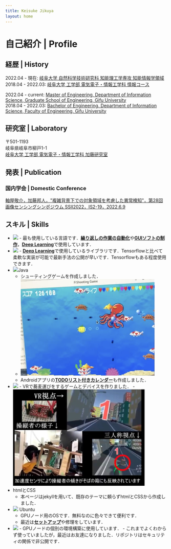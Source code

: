 ```yaml
---
title: Keisuke Jikuya
layout: home
---
```

<head>
  <style>
    .bachelor:hover {
      color: #365CA3;
    }

    .labo:hover {
      color: #FF5126;
    }

    .other:hover {
      color: #42b983;
    }
  </style>
</head>

<a id="Profile"></a>
# 自己紹介 | Profile

## 経歴 | History
2022.04 - 現在: <a href="http://gnst.gifu-u.ac.jp/intellscieng/" class="master">岐阜大学 自然科学技術研究科 知能理工学専攻 知能情報学領域</a>  
2018.04 - 2022.03: <a href="http://www.eng.gifu-u.ac.jp/jyouhou/" class="bachelor">岐阜大学 工学部 電気電子・情報工学科 情報コース</a>  

2022.04 - current: <a href="http://gnst.gifu-u.ac.jp/intellscieng/" class="master">Master of Engineering, Department of Information Science, Graduate School of Engineering, Gifu University</a>  
2018.04 - 2022.03: <a href="http://www.eng.gifu-u.ac.jp/jyouhou/" class="bachelor">Bachelor of Engineering. Department of Information Science, Faculty of Engineering, Gifu University</a>   

## 研究室 | Laboratory
〒501-1193  
岐阜県岐阜市柳戸1-1  
<a href="http://www.cv.info.gifu-u.ac.jp/" class="labo">岐阜大学 工学部 電気電子・情報工学科 加藤研究室</a>

## 発表 | Publication
### 国内学会 | Domestic Conference
<a href="https://confit.atlas.jp/guide/event/ssii2022/subject/IS2-19/tables?cryptoId=" class="other"><u>軸屋敬介</u>，加藤邦人，"複雑背景下での対象領域を考慮した異常検知"，第28回画像センシングシンポジウム SSII2022，IS2-19，2022.6.9</a>

## スキル | Skills
- <img src="https://design-goo.com/wp-content/uploads/2022/08/Python_logo_and_wordmark.svg_.png" height="26"/>
  - 最も使用している言語です．<a href="https://github.com/Absolute-Value/Automate-the-boring-stuff-with-python" class="bachelor"><b>繰り返しの作業の自動化</b></a>や<a href="https://github.com/Absolute-Value/python-GUI"><b>GUIソフトの制作</b></a>，<a href="https://github.com/Absolute-Value/Cloth-Anomaly-Detection-pytorch" class=labo><b>Deep Learning</b></a>で使用しています．
- <img src="https://upload.wikimedia.org/wikipedia/commons/thumb/c/c6/PyTorch_logo_black.svg/1280px-PyTorch_logo_black.svg.png" height="18"/>
  - <a href="https://github.com/Absolute-Value/Cloth-Anomaly-Detection-pytorch" class=labo><b>Deep Learning</b></a>で使用しているライブラリです．Tensorflowと比べて柔軟な実装が可能で最新手法の公開が早いです．Tensorflowもある程度使用できます．
- <img src="https://d3njjcbhbojbot.cloudfront.net/api/utilities/v1/imageproxy/https://coursera-course-photos.s3.amazonaws.com/0a/8cd7f1b14344618b75142593bc7af8/JavaCupLogo800x800.png?auto=format%2Ccompress&dpr=1" height="30"/>Java
  - シューティングゲームを作成しました．
  - <img src="/assets/images/FiShooting.png" height="300"/>
  - Androidアプリの<a href="https://github.com/Absolute-Value/ToDoCalendar" class="other"><b>TODOリスト付きカレンダー</b></a>も作成しました．
- <img src="https://upload.wikimedia.org/wikipedia/commons/thumb/c/c4/Unity_2021.svg/1200px-Unity_2021.svg.png" height="25">
  - VRで蕎麦運びをするゲームとデバイスを作りました．
  - <img src="/assets/images/VR.png" height="300"/>
- htmlとCSS
  - 本ページはjekyllを用いて、既存のテーマに頼らずhtmlとCSSから作成しました．
- <img src="https://japan.xilinx.com/content/xilinx/ja/products/design-tools/embedded-software/ubuntu/_jcr_content/root/parsysFullWidth/xilinxflexibleslab/xilinxflexibleslab-parsys/xilinxcolumns_149128/childParsys-2/xilinximage.img.png/1644358907679.png" height="20"> Ubuntu
  - GPUノード用のOSです．無料なのに色々できて便利です．
  - 最近は<a href="https://github.com/Absolute-Value/gpu-setup-20.04" class="other"><b>セットアップ</b></a>や修理をしています．
- <img src="https://prtimes.jp/i/87890/2/origin/d87890-2-d4d26778877735a3722d-0.png" height="26">
  - GPUノードの個別の環境構築に使用しています．
  - これまでよくわからず使っていましたが，最近はお友達になりました．リポジトリはセキュリティの関係で非公開です．